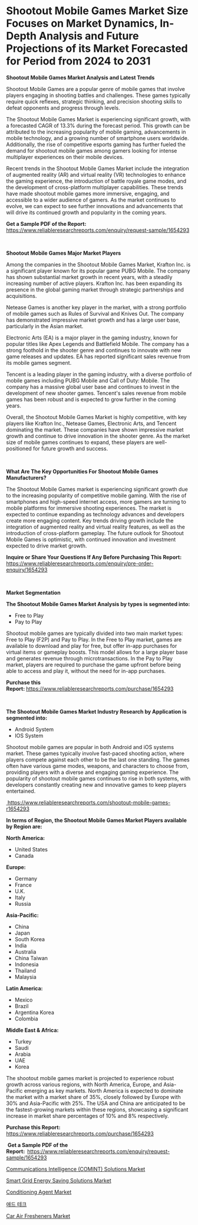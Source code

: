 <p><h1>Shootout Mobile Games Market Size Focuses on Market Dynamics, In-Depth Analysis and Future Projections of its Market Forecasted for Period from 2024 to 2031</h1></p><p><strong>Shootout Mobile Games Market Analysis and Latest Trends</strong></p>
<p><p>Shootout Mobile Games are a popular genre of mobile games that involve players engaging in shooting battles and challenges. These games typically require quick reflexes, strategic thinking, and precision shooting skills to defeat opponents and progress through levels. </p><p>The Shootout Mobile Games Market is experiencing significant growth, with a forecasted CAGR of 13.3% during the forecast period. This growth can be attributed to the increasing popularity of mobile gaming, advancements in mobile technology, and a growing number of smartphone users worldwide. Additionally, the rise of competitive esports gaming has further fueled the demand for shootout mobile games among gamers looking for intense multiplayer experiences on their mobile devices.</p><p>Recent trends in the Shootout Mobile Games Market include the integration of augmented reality (AR) and virtual reality (VR) technologies to enhance the gaming experience, the introduction of battle royale game modes, and the development of cross-platform multiplayer capabilities. These trends have made shootout mobile games more immersive, engaging, and accessible to a wider audience of gamers. As the market continues to evolve, we can expect to see further innovations and advancements that will drive its continued growth and popularity in the coming years.</p></p>
<p><strong>Get a Sample PDF of the Report:&nbsp;</strong> <a href="https://www.reliableresearchreports.com/enquiry/request-sample/1654293">https://www.reliableresearchreports.com/enquiry/request-sample/1654293</a></p>
<p>&nbsp;</p>
<p><strong>Shootout Mobile Games Major Market Players</strong></p>
<p><p>Among the companies in the Shootout Mobile Games Market, Krafton Inc. is a significant player known for its popular game PUBG Mobile. The company has shown substantial market growth in recent years, with a steadily increasing number of active players. Krafton Inc. has been expanding its presence in the global gaming market through strategic partnerships and acquisitions.</p><p>Netease Games is another key player in the market, with a strong portfolio of mobile games such as Rules of Survival and Knives Out. The company has demonstrated impressive market growth and has a large user base, particularly in the Asian market.</p><p>Electronic Arts (EA) is a major player in the gaming industry, known for popular titles like Apex Legends and Battlefield Mobile. The company has a strong foothold in the shooter genre and continues to innovate with new game releases and updates. EA has reported significant sales revenue from its mobile games segment.</p><p>Tencent is a leading player in the gaming industry, with a diverse portfolio of mobile games including PUBG Mobile and Call of Duty: Mobile. The company has a massive global user base and continues to invest in the development of new shooter games. Tencent's sales revenue from mobile games has been robust and is expected to grow further in the coming years.</p><p>Overall, the Shootout Mobile Games Market is highly competitive, with key players like Krafton Inc., Netease Games, Electronic Arts, and Tencent dominating the market. These companies have shown impressive market growth and continue to drive innovation in the shooter genre. As the market size of mobile games continues to expand, these players are well-positioned for future growth and success.</p></p>
<p>&nbsp;</p>
<p><strong>What Are The Key Opportunities For Shootout Mobile Games Manufacturers?</strong></p>
<p><p>The Shootout Mobile Games market is experiencing significant growth due to the increasing popularity of competitive mobile gaming. With the rise of smartphones and high-speed internet access, more gamers are turning to mobile platforms for immersive shooting experiences. The market is expected to continue expanding as technology advances and developers create more engaging content. Key trends driving growth include the integration of augmented reality and virtual reality features, as well as the introduction of cross-platform gameplay. The future outlook for Shootout Mobile Games is optimistic, with continued innovation and investment expected to drive market growth.</p></p>
<p><strong>Inquire or Share Your Questions If Any Before Purchasing This Report:</strong> <a href="https://www.reliableresearchreports.com/enquiry/pre-order-enquiry/1654293">https://www.reliableresearchreports.com/enquiry/pre-order-enquiry/1654293</a></p>
<p>&nbsp;</p>
<p><strong>Market Segmentation</strong></p>
<p><strong>The Shootout Mobile Games Market Analysis by types is segmented into:</strong></p>
<p><ul><li>Free to Play</li><li>Pay to Play</li></ul></p>
<p><p>Shootout mobile games are typically divided into two main market types: Free to Play (F2P) and Pay to Play. In the Free to Play market, games are available to download and play for free, but offer in-app purchases for virtual items or gameplay boosts. This model allows for a large player base and generates revenue through microtransactions. In the Pay to Play market, players are required to purchase the game upfront before being able to access and play it, without the need for in-app purchases.</p></p>
<p><strong>Purchase this Report:&nbsp;</strong><a href="https://www.reliableresearchreports.com/purchase/1654293">https://www.reliableresearchreports.com/purchase/1654293</a></p>
<p>&nbsp;</p>
<p><strong>The Shootout Mobile Games Market Industry Research by Application is segmented into:</strong></p>
<p><ul><li>Android System</li><li>IOS System</li></ul></p>
<p><p>Shootout mobile games are popular in both Android and iOS systems market. These games typically involve fast-paced shooting action, where players compete against each other to be the last one standing. The games often have various game modes, weapons, and characters to choose from, providing players with a diverse and engaging gaming experience. The popularity of shootout mobile games continues to rise in both systems, with developers constantly creating new and innovative games to keep players entertained.</p></p>
<p><a href="https://www.reliableresearchreports.com/shootout-mobile-games-r1654293">&nbsp;https://www.reliableresearchreports.com/shootout-mobile-games-r1654293</a></p>
<p><strong>In terms of Region, the Shootout Mobile Games Market Players available by Region are:</strong></p>
<p>
    <p> <strong> North America: </strong>
        <ul>
            <li>United States</li>
            <li>Canada</li>
        </ul>
        </p> 
    <p> <strong> Europe: </strong>
        <ul>
            <li>Germany</li>
            <li>France</li>
            <li>U.K.</li>
            <li>Italy</li>
            <li>Russia</li>
        </ul>
        </p> 
    <p> <strong> Asia-Pacific: </strong>
        <ul>
            <li>China</li>
            <li>Japan</li>
            <li>South Korea</li>
            <li>India</li>
            <li>Australia</li>
            <li>China Taiwan</li>
            <li>Indonesia</li>
            <li>Thailand</li>
            <li>Malaysia</li>
        </ul>
        </p> 
    <p> <strong> Latin America: </strong>
        <ul>
            <li>Mexico</li>
            <li>Brazil</li>
            <li>Argentina Korea</li>
            <li>Colombia</li>
        </ul>
        </p> 
    <p> <strong> Middle East & Africa: </strong>
        <ul>
            <li>Turkey</li>
            <li>Saudi</li>
            <li>Arabia</li>
            <li>UAE</li>
            <li>Korea</li>
        </ul>
    </p>
    </p>
<p><p>The shootout mobile games market is projected to experience robust growth across various regions, with North America, Europe, and Asia-Pacific emerging as key markets. North America is expected to dominate the market with a market share of 35%, closely followed by Europe with 30% and Asia-Pacific with 25%. The USA and China are anticipated to be the fastest-growing markets within these regions, showcasing a significant increase in market share percentages of 10% and 8% respectively.</p></p>
<p><strong>Purchase this Report: </strong><a href="https://www.reliableresearchreports.com/purchase/1654293">https://www.reliableresearchreports.com/purchase/1654293</a></p>
<p>&nbsp;<strong>Get a Sample PDF of the Report:&nbsp;&nbsp;</strong><a href="https://www.reliableresearchreports.com/enquiry/request-sample/1654293">https://www.reliableresearchreports.com/enquiry/request-sample/1654293</a></p>
<p><strong></strong></p>
<p><p><a href="https://www.linkedin.com/pulse/communications-intelligence-comint-solutions-market-report-iijof?trackingId=0D0hLpzbkrnLSE4u5kdgZg%3D%3D">Communications Intelligence (COMINT) Solutions Market</a></p><p><a href="https://github.com/Alonsoolds3wq1d81czn8rbol/Market-Research-Report-List-2/blob/main/smart-grid-energy-saving-solutions-market.md">Smart Grid Energy Saving Solutions Market</a></p><p><a href="https://issuu.com/reportprime-2/docs/conditioning-agent-market-size-2030.pptx">Conditioning Agent Market</a></p><p><a href="https://medium.com/@josefarice/%EA%B4%91%EA%B3%A0-%EA%B8%B0%EC%88%A0-%EC%8B%9C%EC%9E%A5-%EC%8B%9C%EC%9E%A5-%EC%A0%90%EC%9C%A0%EC%9C%A8-%EC%8B%9C%EC%9E%A5-%EB%8F%99%ED%96%A5-%EB%B0%8F-%EB%AF%B8%EB%9E%98-%EC%84%B1%EC%9E%A5-%ED%83%90%EC%83%89-9e6fbfb16e21">애드 테크</a></p><p><a href="https://issuu.com/reportprime-2/docs/car-air-fresheners-market-size-2030.pptx">Car Air Fresheners Market</a></p></p>